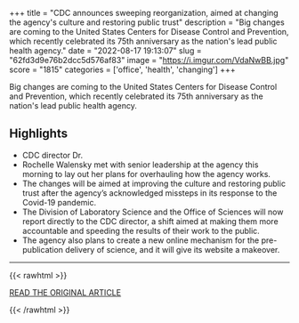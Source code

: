 +++
title = "CDC announces sweeping reorganization, aimed at changing the agency's culture and restoring public trust"
description = "Big changes are coming to the United States Centers for Disease Control and Prevention, which recently celebrated its 75th anniversary as the nation's lead public health agency."
date = "2022-08-17 19:13:07"
slug = "62fd3d9e76b2dcc5d576af83"
image = "https://i.imgur.com/VdaNwBB.jpg"
score = "1815"
categories = ['office', 'health', 'changing']
+++

Big changes are coming to the United States Centers for Disease Control and Prevention, which recently celebrated its 75th anniversary as the nation's lead public health agency.

## Highlights

- CDC director Dr.
- Rochelle Walensky met with senior leadership at the agency this morning to lay out her plans for overhauling how the agency works.
- The changes will be aimed at improving the culture and restoring public trust after the agency’s acknowledged missteps in its response to the Covid-19 pandemic.
- The Division of Laboratory Science and the Office of Sciences will now report directly to the CDC director, a shift aimed at making them more accountable and speeding the results of their work to the public.
- The agency also plans to create a new online mechanism for the pre-publication delivery of science, and it will give its website a makeover.

---

{{< rawhtml >}}
  <p class="article-category">
    <a target="_blank" href="https://www.cnn.com/2022/08/17/health/cdc-announces-sweeping-changes/index.html">READ THE ORIGINAL ARTICLE</a>
  </p>
{{< /rawhtml >}}
